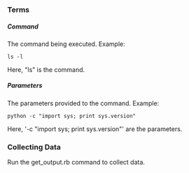 ### Terms

##### Command

The command being executed.  Example:

    ls -l

Here, "ls" is the command.

##### Parameters

The parameters provided to the command.  Example:

    python -c "import sys; print sys.version"

Here, '-c "import sys; print sys.version"' are the parameters.

### Collecting Data

Run the get_output.rb command to collect data.

